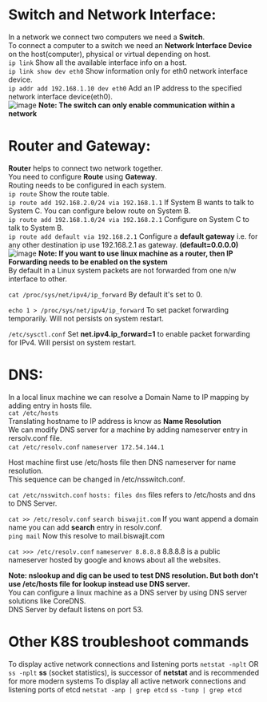 # Switch and Network Interface:
In a network we connect two computers we need a **Switch**. <br />
To connect a computer to a switch we need an **Network Interface Device** on the host(computer), physical or virtual depending on host. <br />
``` ip link ``` Show all the available interface info on a host. <br />
``` ip link show dev eth0 ```  Show information only for eth0 network interface device. <br />
``` ip addr add 192.168.1.10 dev eth0 ``` Add an IP address to the specified network interface device(eth0). <br />
![image](https://github.com/biswajitsamal59/linux/assets/61880328/25183196-e479-4954-9ed5-d95e15c238f5)
**Note: The switch can only enable communication within a network** <br />

# Router and Gateway:
**Router** helps to connect two network together. <br />
You need to configure **Route** using **Gateway**. <br />
Routing needs to be configured in each system. <br />
``` ip route ``` Show the route table. <br />
``` ip route add 192.168.2.0/24 via 192.168.1.1 ``` If System B wants to talk to System C. You can configure below route on System B. <br />
``` ip route add 192.168.1.0/24 via 192.168.2.1 ``` Configure on System C to talk to System B. <br />
``` ip route add default via 192.168.2.1 ``` Configure a **default gateway** i.e. for any other destination ip use 192.168.2.1 as gateway. **(default=0.0.0.0)** <br />
![image](https://github.com/biswajitsamal59/linux/assets/61880328/ff6b0a65-b582-4cb3-b517-e237fdaccff2)
**Note: If you want to use linux machine as a router, then IP Forwarding needs to be enabled on the system** <br />
By default in a Linux system packets are not forwarded from one n/w interface to other.

``` cat /proc/sys/net/ipv4/ip_forward ``` By default it's set to 0. <br />

``` echo 1 > /proc/sys/net/ipv4/ip_forward ``` To set packet forwarding temporarily. Will not persists on system restart. <br />

``` /etc/sysctl.conf ``` Set **net.ipv4.ip_forward=1** to enable packet forwarding for IPv4. Will persist on system restart. <br />

# DNS:
In a local linux machine we can resolve a Domain Name to IP mapping by adding entry in hosts file. <br />
``` cat /etc/hosts ``` <br />
Translating hostname to IP address is know as **Name Resolution** <br />
We can modify DNS server for a machine by adding nameserver entry in rersolv.conf file. <br />
``` cat /etc/resolv.conf ```
``` nameserver 172.54.144.1 ```

Host machine first use /etc/hosts file then DNS nameserver for name resolution. <br />
This sequence can be changed in /etc/nsswitch.conf. <br />

``` cat /etc/nsswitch.conf ```
``` hosts: files dns ``` files refers to /etc/hosts and dns to DNS Server. <br />

``` cat >> /etc/resolv.conf ```
``` search biswajit.com ``` If you want append a domain name you can add **search** entry in resolv.conf. <br />
``` ping mail ``` Now this resolve to mail.biswajit.com <br />

``` cat >>> /etc/resolv.conf ```
``` nameserver 8.8.8.8 ``` 8.8.8.8 is a public nameserver hosted by google and knows about all the websites. <br />

**Note: nslookup and dig can be used to test DNS resolution. But both don't use /etc/hosts file for lookup instead use DNS server. <br />**
You can configure a linux machine as a DNS server by using DNS server solutions like CoreDNS. <br />
DNS Server by default listens on port 53. <br />

# Other K8S troubleshoot commands
To display active network connections and listening ports
``` netstat -nplt ``` OR <br />
``` ss -nplt ``` **ss** (socket statistics), is successor of **netstat** and is recommended for more modern systems
To display all active network connections and listening ports of etcd
``` netstat -anp | grep etcd ```
``` ss -tunp | grep etcd ```
